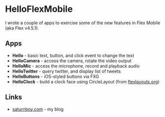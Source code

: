# HelloFlexMobile

I wrote a couple of apps to exercise some of the new features in Flex Mobile
(aka Flex v4.5.1).

## Apps

* **Hello** - basic text, button, and click event to change the text
* **HelloCamera** - access the camera, rotate the video output
* **HelloMic** - access the microphone, record and playback audio
* **HelloTwitter** - query twitter, and display list of tweets
* **HelloButtons** - iOS-styled buttons via FXG
* **HelloClock** - build a clock face using CircleLayout (from [flexlayouts.org](http://flexlayouts.org/))

## Links

* [saturnboy.com](http://saturnboy.com/) - my blog
